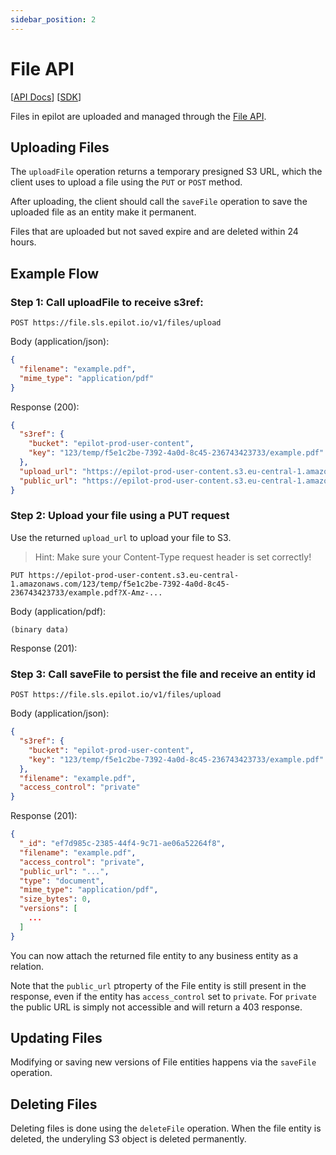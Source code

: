 ```yaml
---
sidebar_position: 2
---
```


# File API

[[API Docs](/api/file)]
[[SDK](https://www.npmjs.com/package/@epilot/file-client)]


Files in epilot are uploaded and managed through the [File API](/api/file).

## Uploading Files

The `uploadFile` operation returns a temporary presigned S3 URL, which the client uses to upload a file using the `PUT` or `POST` method.

After uploading, the client should call the `saveFile` operation to save the uploaded file as an entity make it permanent.

Files that are uploaded but not saved expire and are deleted within 24 hours.

## Example Flow

### Step 1: Call uploadFile to receive s3ref:

```
POST https://file.sls.epilot.io/v1/files/upload
```

Body (application/json):
```json
{
  "filename": "example.pdf",
  "mime_type": "application/pdf"
}
```

Response (200):
```json
{
  "s3ref": {
    "bucket": "epilot-prod-user-content",
    "key": "123/temp/f5e1c2be-7392-4a0d-8c45-236743423733/example.pdf"
  },
  "upload_url": "https://epilot-prod-user-content.s3.eu-central-1.amazonaws.com/123/temp/f5e1c2be-7392-4a0d-8c45-236743423733/example.pdf?X-Amz-...",
  "public_url": "https://epilot-prod-user-content.s3.eu-central-1.amazonaws.com/123/temp/f5e1c2be-7392-4a0d-8c45-236743423733/example.pdf"
}
```

### Step 2: Upload your file using a PUT request

Use the returned `upload_url` to upload your file to S3.

> Hint: Make sure your Content-Type request header is set correctly!

```
PUT https://epilot-prod-user-content.s3.eu-central-1.amazonaws.com/123/temp/f5e1c2be-7392-4a0d-8c45-236743423733/example.pdf?X-Amz-...
```

Body (application/pdf):
```
(binary data)
```

Response (201):
### Step 3: Call saveFile  to persist the file and receive an entity id

```
POST https://file.sls.epilot.io/v1/files/upload
```

Body (application/json):
```json
{
  "s3ref": {
    "bucket": "epilot-prod-user-content",
    "key": "123/temp/f5e1c2be-7392-4a0d-8c45-236743423733/example.pdf"
  },
  "filename": "example.pdf",
  "access_control": "private"
}
```

Response (201):
```json
{
  "_id": "ef7d985c-2385-44f4-9c71-ae06a52264f8",
  "filename": "example.pdf",
  "access_control": "private",
  "public_url": "...",
  "type": "document",
  "mime_type": "application/pdf",
  "size_bytes": 0,
  "versions": [
    ...
  ]
}
```

You can now attach the returned file entity to any business entity as a relation.

Note that the `public_url` ptroperty of the File entity is still present in the response, even if the entity has `access_control` set to `private`. For `private` the public URL is simply not accessible and will return a 403 response.


## Updating Files

Modifying or saving new versions of File entities happens via the `saveFile` operation.

## Deleting Files

Deleting files is done using the `deleteFile` operation. When the file entity is deleted, the underyling S3 object is deleted permanently.
